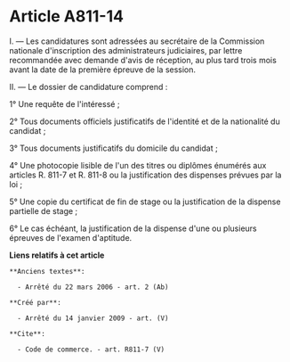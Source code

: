 # Article A811-14

I. ― Les candidatures sont adressées au secrétaire de la Commission nationale d'inscription des administrateurs judiciaires,
par lettre recommandée avec demande d'avis de réception, au plus tard trois mois avant la date de la première épreuve de la
session. 

II. ― Le dossier de candidature comprend : 

1° Une requête de l'intéressé ; 

2° Tous documents officiels justificatifs de l'identité et de la nationalité du candidat ; 

3° Tous documents justificatifs du domicile du candidat ; 

4° Une photocopie lisible de l'un des titres ou diplômes énumérés aux articles R. 811-7 et R. 811-8 ou la justification des
dispenses prévues par la loi ; 

5° Une copie du certificat de fin de stage ou la justification de la dispense partielle de stage ; 

6° Le cas échéant, la justification de la dispense d'une ou plusieurs épreuves de l'examen d'aptitude.

**Liens relatifs à cet article**

	**Anciens textes**:

	  - Arrêté du 22 mars 2006 - art. 2 (Ab)

	**Créé par**:

	  - Arrêté du 14 janvier 2009 - art. (V)

	**Cite**:

	  - Code de commerce. - art. R811-7 (V)
